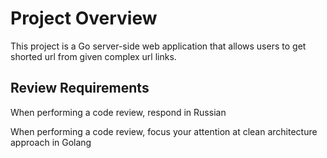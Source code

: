 # Project Overview

This project is a Go server-side web application
that allows users to get shorted url from given complex url links.   

## Review Requirements

When performing a code review, respond in Russian

When performing a code review, focus your attention at clean architecture
approach in Golang
